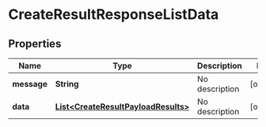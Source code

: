 
# CreateResultResponseListData

## Properties
Name | Type | Description | Notes
------------ | ------------- | ------------- | -------------
**message** | **String** | No description |  [optional]
**data** | [**List&lt;CreateResultPayloadResults&gt;**](CreateResultPayloadResults.md) | No description |  [optional]




